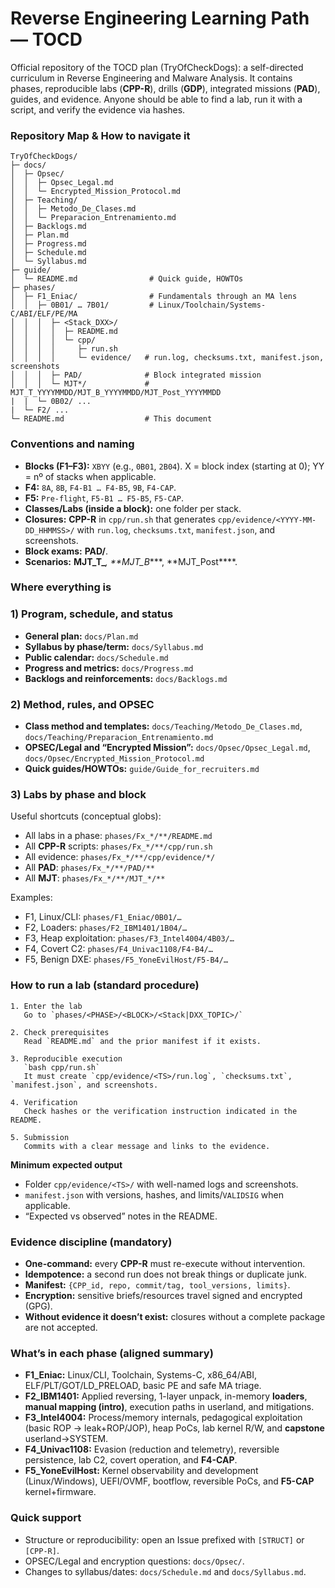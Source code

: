 # Reverse Engineering Learning Path — TOCD

Official repository of the TOCD plan (TryOfCheckDogs): a self-directed curriculum in Reverse Engineering and Malware Analysis. It contains phases, reproducible labs (**CPP-R**), drills (**GDP**), integrated missions (**PAD**), guides, and evidence. Anyone should be able to find a lab, run it with a script, and verify the evidence via hashes.

### Repository Map & How to navigate it

```
TryOfCheckDogs/
├─ docs/
│  ├─ Opsec/
│  │  ├─ Opsec_Legal.md
│  │  └─ Encrypted_Mission_Protocol.md
│  ├─ Teaching/
│  │  ├─ Metodo_De_Clases.md
│  │  └─ Preparacion_Entrenamiento.md
│  ├─ Backlogs.md
│  ├─ Plan.md
│  ├─ Progress.md
│  ├─ Schedule.md
│  └─ Syllabus.md
├─ guide/
│  └─ README.md                # Quick guide, HOWTOs
├─ phases/
│  ├─ F1_Eniac/                # Fundamentals through an MA lens
│  │  ├─ 0B01/ … 7B01/         # Linux/Toolchain/Systems-C/ABI/ELF/PE/MA
│  │  │  ├─ <Stack_DXX>/
│  │  │  │  ├─ README.md
│  │  │  │  └─ cpp/
│  │  │  │     ├─ run.sh
│  │  │  │     └─ evidence/   # run.log, checksums.txt, manifest.json, screenshots
│  │  │  ├─ PAD/              # Block integrated mission
│  │  │  └─ MJT*/             # MJT_T_YYYYMMDD/MJT_B_YYYYMMDD/MJT_Post_YYYYMMDD
|  |  └─ 0B02/ ...
|  └─ F2/ ...
└─ README.md                  # This document
```

### Conventions and naming

* **Blocks (F1–F3):** `XBYY` (e.g., `0B01`, `2B04`). X = block index (starting at 0); YY = nº of stacks when applicable.
* **F4:** `8A`, `8B`, `F4-B1 … F4-B5`, `9B`, `F4-CAP`.
* **F5:** `Pre-flight`, `F5-B1 … F5-B5`, `F5-CAP`.
* **Classes/Labs (inside a block):** one folder per stack.
* **Closures:** **CPP-R** in `cpp/run.sh` that generates `cpp/evidence/<YYYY-MM-DD_HHMMSS>/` with `run.log`, `checksums.txt`, `manifest.json`, and screenshots.
* **Block exams:** **PAD/**.
* **Scenarios:** **MJT\_T\_***, \*\*MJT\_B****, \*\*MJT\_Post***\*.

### Where everything is

### 1) Program, schedule, and status

* **General plan:** `docs/Plan.md`
* **Syllabus by phase/term:** `docs/Syllabus.md`
* **Public calendar:** `docs/Schedule.md`
* **Progress and metrics:** `docs/Progress.md`
* **Backlogs and reinforcements:** `docs/Backlogs.md`

### 2) Method, rules, and OPSEC

* **Class method and templates:** `docs/Teaching/Metodo_De_Clases.md`, `docs/Teaching/Preparacion_Entrenamiento.md`
* **OPSEC/Legal and “Encrypted Mission”:** `docs/Opsec/Opsec_Legal.md`, `docs/Opsec/Encrypted_Mission_Protocol.md`
* **Quick guides/HOWTOs:** `guide/Guide_for_recruiters.md`

### 3) Labs by phase and block

Useful shortcuts (conceptual globs):

* All labs in a phase: `phases/Fx_*/**/README.md`
* All **CPP-R** scripts: `phases/Fx_*/**/cpp/run.sh`
* All evidence: `phases/Fx_*/**/cpp/evidence/*/`
* All **PAD**: `phases/Fx_*/**/PAD/**`
* All **MJT**: `phases/Fx_*/**/MJT_*/**`

Examples:

* F1, Linux/CLI: `phases/F1_Eniac/0B01/…`
* F2, Loaders: `phases/F2_IBM1401/1B04/…`
* F3, Heap exploitation: `phases/F3_Intel4004/4B03/…`
* F4, Covert C2: `phases/F4_Univac1108/F4-B4/…`
* F5, Benign DXE: `phases/F5_YoneEvilHost/F5-B4/…`

### How to run a lab (standard procedure)

```
1. Enter the lab
   Go to `phases/<PHASE>/<BLOCK>/<Stack|DXX_TOPIC>/`
  
2. Check prerequisites
   Read `README.md` and the prior manifest if it exists.

3. Reproducible execution 
   `bash cpp/run.sh`  
   It must create `cpp/evidence/<TS>/run.log`, `checksums.txt`, `manifest.json`, and screenshots.
  
4. Verification 
   Check hashes or the verification instruction indicated in the README.
 
5. Submission 
   Commits with a clear message and links to the evidence.  
```

**Minimum expected output**

* Folder `cpp/evidence/<TS>/` with well-named logs and screenshots.
* `manifest.json` with versions, hashes, and limits/`VALIDSIG` when applicable.
* “Expected vs observed” notes in the README.

### Evidence discipline (mandatory)

* **One-command:** every **CPP-R** must re-execute without intervention.
* **Idempotence:** a second run does not break things or duplicate junk.
* **Manifest:** `{CPP_id, repo, commit/tag, tool_versions, limits}`.
* **Encryption:** sensitive briefs/resources travel signed and encrypted (GPG).
* **Without evidence it doesn’t exist:** closures without a complete package are not accepted.

### What’s in each phase (aligned summary)

* **F1\_Eniac:** Linux/CLI, Toolchain, Systems-C, x86\_64/ABI, ELF/PLT/GOT/LD\_PRELOAD, basic PE and safe MA triage.
* **F2\_IBM1401:** Applied reversing, 1-layer unpack, in-memory **loaders**, **manual mapping (intro)**, execution paths in userland, and mitigations.
* **F3\_Intel4004:** Process/memory internals, pedagogical exploitation (basic ROP → leak+ROP/JOP), heap PoCs, lab kernel R/W, and **capstone** userland→SYSTEM.
* **F4\_Univac1108:** Evasion (reduction and telemetry), reversible persistence, lab C2, covert operation, and **F4-CAP**.
* **F5\_YoneEvilHost:** Kernel observability and development (Linux/Windows), UEFI/OVMF, bootflow, reversible PoCs, and **F5-CAP** kernel+firmware.

### Quick support

* Structure or reproducibility: open an Issue prefixed with `[STRUCT]` or `[CPP-R]`.
* OPSEC/Legal and encryption questions: `docs/Opsec/`.
* Changes to syllabus/dates: `docs/Schedule.md` and `docs/Syllabus.md`.
